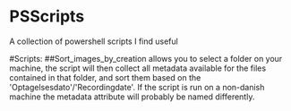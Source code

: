 # PSScripts
A collection of powershell scripts I find useful

#Scripts: 
##Sort_images_by_creation 
allows you to select a folder on your machine, the script will then collect all metadata available for the files contained in that folder, and sort them based on the 'Optagelsesdato'/'Recordingdate'. If the script is run on a non-danish machine the metadata attribute will probably be named differently.
